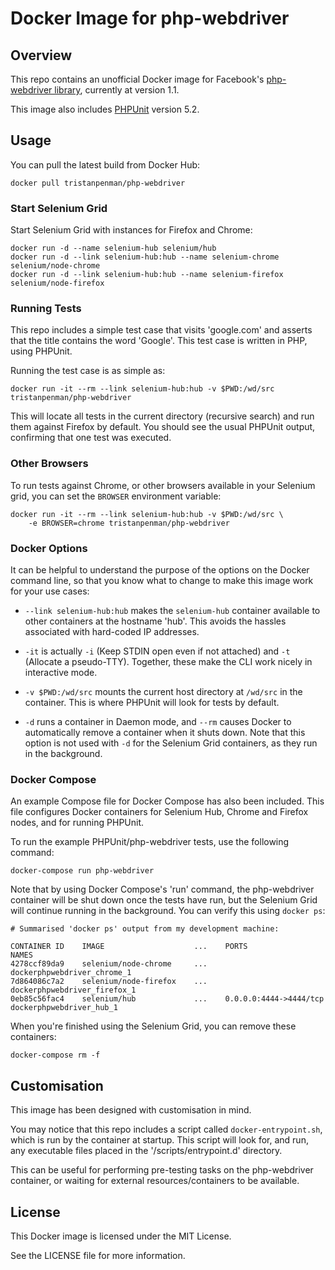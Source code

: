# Docker Image for php-webdriver #

## Overview ##

This repo contains an unofficial Docker image for Facebook's [php-webdriver library](https://github.com/facebook/php-webdriver), currently at version 1.1.

This image also includes [PHPUnit](https://github.com/sebastianbergmann/phpunit) version 5.2.

## Usage ##

You can pull the latest build from Docker Hub:

    docker pull tristanpenman/php-webdriver

### Start Selenium Grid ###

Start Selenium Grid with instances for Firefox and Chrome:

    docker run -d --name selenium-hub selenium/hub
    docker run -d --link selenium-hub:hub --name selenium-chrome selenium/node-chrome 
    docker run -d --link selenium-hub:hub --name selenium-firefox selenium/node-firefox

### Running Tests ###

This repo includes a simple test case that visits 'google.com' and asserts that the title contains the word 'Google'. This test case is written in PHP, using PHPUnit.

Running the test case is as simple as:

    docker run -it --rm --link selenium-hub:hub -v $PWD:/wd/src tristanpenman/php-webdriver

This will locate all tests in the current directory (recursive search) and run them against Firefox by default. You should see the usual PHPUnit output, confirming that one test was executed.

### Other Browsers ###

To run tests against Chrome, or other browsers available in your Selenium grid, you can set the `BROWSER` environment variable:

    docker run -it --rm --link selenium-hub:hub -v $PWD:/wd/src \
        -e BROWSER=chrome tristanpenman/php-webdriver

### Docker Options ###

It can be helpful to understand the purpose of the options on the Docker command line, so that you know what to change to make this image work for your use cases:

  * `--link selenium-hub:hub` makes the `selenium-hub` container available to other containers at the hostname 'hub'. This avoids the hassles associated with hard-coded IP addresses.

  * `-it` is actually `-i` (Keep STDIN open even if not attached) and `-t` (Allocate a pseudo-TTY). Together, these make the CLI work nicely in interactive mode.

  * `-v $PWD:/wd/src` mounts the current host directory at `/wd/src` in the container. This is where PHPUnit will look for tests by default.

  * `-d` runs a container in Daemon mode, and `--rm` causes Docker to automatically remove a container when it shuts down. Note that this option is not used with `-d` for the Selenium Grid containers, as they run in the background.

### Docker Compose ###

An example Compose file for Docker Compose has also been included. This file configures Docker containers for Selenium Hub, Chrome and Firefox nodes, and for running PHPUnit.

To run the example PHPUnit/php-webdriver tests, use the following command:

    docker-compose run php-webdriver

Note that by using Docker Compose's 'run' command, the php-webdriver container will be shut down once the tests have run, but the Selenium Grid will continue running in the background. You can verify this using `docker ps`:

    # Summarised 'docker ps' output from my development machine:

    CONTAINER ID    IMAGE                    ...    PORTS                    NAMES
    4278ccf89da9    selenium/node-chrome     ...                             dockerphpwebdriver_chrome_1
    7d864086c7a2    selenium/node-firefox    ...                             dockerphpwebdriver_firefox_1
    0eb85c56fac4    selenium/hub             ...    0.0.0.0:4444->4444/tcp   dockerphpwebdriver_hub_1

When you're finished using the Selenium Grid, you can remove these containers:

    docker-compose rm -f

## Customisation ##

This image has been designed with customisation in mind.

You may notice that this repo includes a script called `docker-entrypoint.sh`, which is run by the container at startup. This script will look for, and run, any executable files placed in the '/scripts/entrypoint.d' directory.

This can be useful for performing pre-testing tasks on the php-webdriver container, or waiting for external resources/containers to be available.

## License ##

This Docker image is licensed under the MIT License.

See the LICENSE file for more information.
